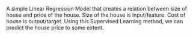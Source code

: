 A simple Linear Regression Model that creates a relation between size of house and price of the house.
Size of the house is input/feature.
Cost of house is output/target.
Using this Supervised Learning method, we can predict the house price to some extent.

